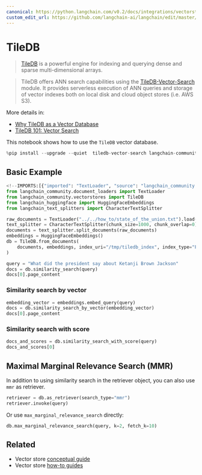 ```yaml
---
canonical: https://python.langchain.com/v0.2/docs/integrations/vectorstores/tiledb/
custom_edit_url: https://github.com/langchain-ai/langchain/edit/master/docs/docs/integrations/vectorstores/tiledb.ipynb
---
```


# TileDB

> [TileDB](https://github.com/TileDB-Inc/TileDB) is a powerful engine for indexing and querying dense and sparse multi-dimensional arrays.

> TileDB offers ANN search capabilities using the [TileDB-Vector-Search](https://github.com/TileDB-Inc/TileDB-Vector-Search) module. It provides serverless execution of ANN queries and storage of vector indexes both on local disk and cloud object stores (i.e. AWS S3).

More details in:
- [Why TileDB as a Vector Database](https://tiledb.com/blog/why-tiledb-as-a-vector-database)
- [TileDB 101: Vector Search](https://tiledb.com/blog/tiledb-101-vector-search)

This notebook shows how to use the `TileDB` vector database.

```python
%pip install --upgrade --quiet  tiledb-vector-search langchain-community
```

## Basic Example

```python
<!--IMPORTS:[{"imported": "TextLoader", "source": "langchain_community.document_loaders", "docs": "https://api.python.langchain.com/en/latest/document_loaders/langchain_community.document_loaders.text.TextLoader.html", "title": "TileDB"}, {"imported": "TileDB", "source": "langchain_community.vectorstores", "docs": "https://api.python.langchain.com/en/latest/vectorstores/langchain_community.vectorstores.tiledb.TileDB.html", "title": "TileDB"}, {"imported": "HuggingFaceEmbeddings", "source": "langchain_huggingface", "docs": "https://api.python.langchain.com/en/latest/embeddings/langchain_huggingface.embeddings.huggingface.HuggingFaceEmbeddings.html", "title": "TileDB"}, {"imported": "CharacterTextSplitter", "source": "langchain_text_splitters", "docs": "https://api.python.langchain.com/en/latest/character/langchain_text_splitters.character.CharacterTextSplitter.html", "title": "TileDB"}]-->
from langchain_community.document_loaders import TextLoader
from langchain_community.vectorstores import TileDB
from langchain_huggingface import HuggingFaceEmbeddings
from langchain_text_splitters import CharacterTextSplitter

raw_documents = TextLoader("../../how_to/state_of_the_union.txt").load()
text_splitter = CharacterTextSplitter(chunk_size=1000, chunk_overlap=0)
documents = text_splitter.split_documents(raw_documents)
embeddings = HuggingFaceEmbeddings()
db = TileDB.from_documents(
    documents, embeddings, index_uri="/tmp/tiledb_index", index_type="FLAT"
)
```

```python
query = "What did the president say about Ketanji Brown Jackson"
docs = db.similarity_search(query)
docs[0].page_content
```

### Similarity search by vector

```python
embedding_vector = embeddings.embed_query(query)
docs = db.similarity_search_by_vector(embedding_vector)
docs[0].page_content
```

### Similarity search with score

```python
docs_and_scores = db.similarity_search_with_score(query)
docs_and_scores[0]
```

## Maximal Marginal Relevance Search (MMR)

In addition to using similarity search in the retriever object, you can also use `mmr` as retriever.

```python
retriever = db.as_retriever(search_type="mmr")
retriever.invoke(query)
```

Or use `max_marginal_relevance_search` directly:

```python
db.max_marginal_relevance_search(query, k=2, fetch_k=10)
```

## Related

- Vector store [conceptual guide](/docs/concepts/#vector-stores)
- Vector store [how-to guides](/docs/how_to/#vector-stores)